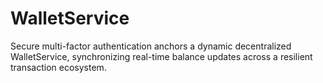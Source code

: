 # WalletService
Secure multi-factor authentication anchors a dynamic decentralized WalletService, synchronizing real-time balance updates across a resilient transaction ecosystem.
